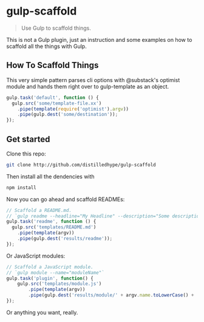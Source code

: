 # gulp-scaffold

> Use Gulp to scaffold things.

This is not a Gulp plugin, just an instruction and some examples on how to scaffold all the things with Gulp.

## How To Scaffold Things

This very simple pattern parses cli options with @substack's optimist module and hands them right over to gulp-template as an object.

```js
gulp.task('default', function () {
  gulp.src('some/template-file.xx')
    .pipe(template(require('optimist').argv))
    .pipe(gulp.dest('some/destination'));
});
```

## Get started

Clone this repo:

```sh
git clone http://github.com/distilledhype/gulp-scaffold
```

Then install all the dendencies with 

```js
npm install 
```

Now you can go ahead and scaffold READMEs:

```js
// Scaffold a README.md.
// `gulp readme --headline="My Headline" --description="Some description."`
gulp.task('readme', function () {
  gulp.src('templates/README.md')
    .pipe(template(argv))
    .pipe(gulp.dest('results/readme'));
});
```

Or JavaScript modules:

```js
// Scaffold a JavaScript module.
// `gulp module --name="moduleName"`
gulp.task('plugin', function() {
	gulp.src('templates/module.js')
		.pipe(template(argv))
		.pipe(gulp.dest('results/module/' + argv.name.toLowerCase() + '.js'));
});
```

Or anything you want, really.
